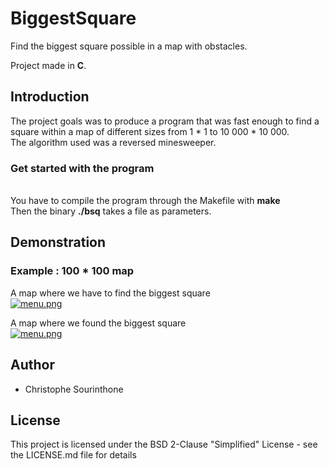 # BiggestSquare
Find the biggest square possible in a map with obstacles.

Project made in __C__.

## Introduction
The project goals was to produce a program that was fast enough to find a square within a map of different sizes from 1 * 1 to 10 000 * 10 000.<br />
The algorithm used was a reversed minesweeper.

### Get started with the program
<br>You have to compile the program through the Makefile with __make__ <br />
Then the binary __./bsq__ takes a file as parameters.<br />

## Demonstration
### Example : 100 * 100 map
A map where we have to find the biggest square <br />
[![menu.png](https://imgur.com/GEFqMFd.png)](https://imgur.com/GEFqMFd.png)

A map where we found the biggest square <br />
[![menu.png](https://imgur.com/FNOu9eV.png)](https://imgur.com/FNOu9eV.png)
## Author
 * Christophe Sourinthone
 
## License
This project is licensed under the BSD 2-Clause "Simplified" License - see the LICENSE.md file for details<br />
